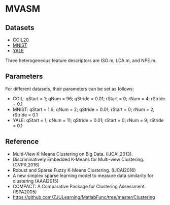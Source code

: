 # MVASM

## Datasets
* [COIL20](http://www.cs.columbia.edu/CAVE/software/softlib/coil-20.php)
* [MNIST](http://yann.lecun.com/exdb/mnist/)
* [YALE](http://www.cad.zju.edu.cn/home/dengcai/Data/FaceData.html)

Three heterogeneous feature descriptors are ISO.m, LDA.m, and NPE.m.

## Parameters
For different datasets, their parameters can be set as follows:
* COIL:  qStart = 1; qNum = 96; qStride = 0.01; rStart = 0; rNum = 4; rStride = 0.1
* MNIST: qStart = 1.6; qNum = 2; qStride = 0.01; rStart = 0; rNum = 2; rStride = 0.1
* YALE: qStart = 1; qNum = 11; qStride = 0.01; rStart = 0; rNum = 9; rStride = 0.1

## Reference
* Multi-View K-Means Clustering on Big Data. (IJCAI,2013).
* Discriminatively Embedded K-Means for Multi-view Clustering. (CVPR,2016)
* Robust and Sparse Fuzzy K-Means Clustering. (IJCAI2016)
* A new simplex sparse learning model to measure data similarity for clustering (AAAI2015)
* COMPACT: A Comparative Package for Clustering Assessment. (ISPA2005)
* https://github.com/ZJULearning/MatlabFunc/tree/master/Clustering
